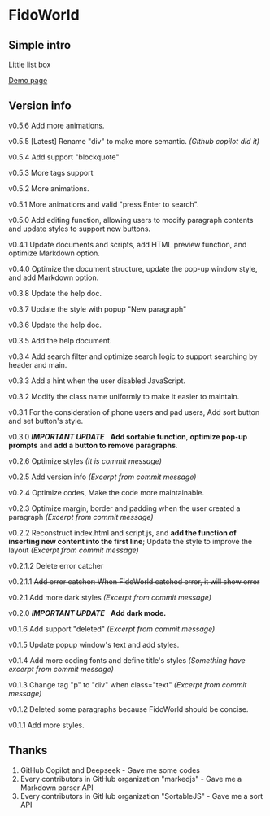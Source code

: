 # FidoWorld

## Simple intro

Little list box

[Demo page](https://liaoxyucm.github.io/FidoWorld/)

## Version info

v0.5.6 Add more animations.

v0.5.5 \[Latest\] Rename "div" to make more semantic. *\(Github copilot did it\)*

v0.5.4 Add support "blockquote"

v0.5.3 More tags support

v0.5.2 More animations.

v0.5.1 More animations and valid "press Enter to search".

v0.5.0 Add editing function, allowing users to modify paragraph contents and update styles to support new buttons.

v0.4.1 Update documents and scripts, add HTML preview function, and optimize Markdown option.

v0.4.0 Optimize the document structure, update the pop-up window style, and add Markdown option.

v0.3.8 Update the help doc.

v0.3.7 Update the style with popup "New paragraph"

v0.3.6 Update the help doc.

v0.3.5 Add the help document.

v0.3.4 Add search filter and optimize search logic to support searching by header and main.

v0.3.3 Add a hint when the user disabled JavaScript.

v0.3.2 Modify the class name uniformly to make it easier to maintain.

v0.3.1 For the consideration of phone users and pad users, Add sort button and set button's style.

v0.3.0 ***IMPORTANT UPDATE***&nbsp;&nbsp;&nbsp;**Add sortable function**, **optimize pop-up prompts** and **add a button to remove paragraphs**.

v0.2.6 Optimize styles *\(It is commit message\)*

v0.2.5 Add version info *\(Excerpt from commit message\)*

v0.2.4 Optimize codes, Make the code more maintainable.

v0.2.3 Optimize margin, border and padding when the user created a paragraph *\(Excerpt from commit message\)*

v0.2.2 Reconstruct index.html and script.js, and **add the function of inserting new content into the first line**; Update the style to improve the layout *\(Excerpt from commit message\)*

v0.2.1.2 Delete error catcher

v0.2.1.1 ~~Add error catcher: When FidoWorld catched error, it will show error~~

v0.2.1 Add more dark styles *\(Excerpt from commit message\)*

v0.2.0 ***IMPORTANT UPDATE***&nbsp;&nbsp;&nbsp;**Add dark mode.**

v0.1.6 Add support "deleted" *\(Excerpt from commit message\)*

v0.1.5 Update popup window's text and add styles.

v0.1.4 Add more coding fonts and define title's styles *\(Something have excerpt from commit message\)*

v0.1.3 Change tag "p" to "div" when class="text" *\(Excerpt from commit message\)*

v0.1.2 Deleted some paragraphs because FidoWorld should be concise.

v0.1.1 Add more styles.

## Thanks

1. GitHub Copilot and Deepseek - Gave me some codes
2. Every contributors in GitHub organization "markedjs" - Gave me a Markdown parser API
3. Every contributors in GitHub organization "SortableJS" - Gave me a sort API
